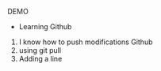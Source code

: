DEMO

- Learning Github

1. I know how to push modifications Github
2. using git pull
3. Adding a line
